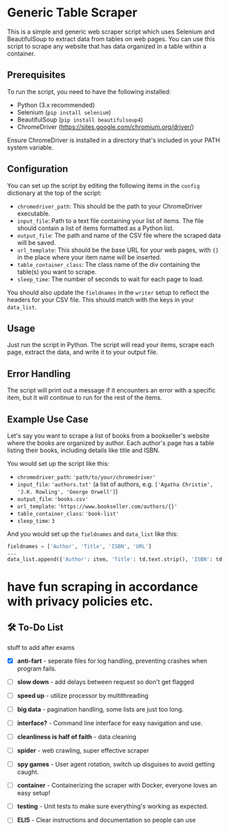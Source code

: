 # Generic Table Scraper

This is a simple and generic web scraper script which uses Selenium and BeautifulSoup to extract data from tables on web pages. You can use this script to scrape any website that has data organized in a table within a container.

## Prerequisites

To run the script, you need to have the following installed:

- Python (3.x recommended)
- Selenium (`pip install selenium`)
- BeautifulSoup (`pip install beautifulsoup4`)
- ChromeDriver (https://sites.google.com/chromium.org/driver/)

Ensure ChromeDriver is installed in a directory that's included in your PATH system variable.

## Configuration

You can set up the script by editing the following items in the `config` dictionary at the top of the script:

- `chromedriver_path`: This should be the path to your ChromeDriver executable.
- `input_file`: Path to a text file containing your list of items. The file should contain a list of items formatted as a Python list.
- `output_file`: The path and name of the CSV file where the scraped data will be saved.
- `url_template`: This should be the base URL for your web pages, with `{}` in the place where your item name will be inserted.
- `table_container_class`: The class name of the div containing the table(s) you want to scrape.
- `sleep_time`: The number of seconds to wait for each page to load.

You should also update the `fieldnames` in the `writer` setup to reflect the headers for your CSV file. This should match with the keys in your `data_list`.

## Usage

Just run the script in Python. The script will read your items, scrape each page, extract the data, and write it to your output file. 

## Error Handling

The script will print out a message if it encounters an error with a specific item, but it will continue to run for the rest of the items.

## Example Use Case

Let's say you want to scrape a list of books from a bookseller's website where the books are organized by author. Each author's page has a table listing their books, including details like title and ISBN.

You would set up the script like this:

- `chromedriver_path`: `'path/to/your/chromedriver'`
- `input_file`: `'authors.txt'` (a list of authors, e.g. `['Agatha Christie', 'J.K. Rowling', 'George Orwell']`)
- `output_file`: `'books.csv'`
- `url_template`: `'https://www.bookseller.com/authors/{}'`
- `table_container_class`: `'book-list'`
- `sleep_time`: `3`

And you would set up the `fieldnames` and `data_list` like this:

```python
fieldnames = ['Author', 'Title', 'ISBN', 'URL']
...
data_list.append({'Author': item, 'Title': td.text.strip(), 'ISBN': td.find('span', class_='isbn').text.strip(), 'URL': a['href']})
````
# have fun scraping in accordance with privacy policies etc.

## 🛠️ To-Do List

stuff to add after exams

- [x] **anti-fart** - seperate files for log handling, preventing crashes when program fails.
- [ ] **slow down** - add delays between request so don't get flagged
- [ ] **speed up** - utilize processor by multithreading
- [ ] **big data** - pagination handling, some lists are just too long.
- [ ] **interface?** - Command line interface for easy navigation and use.
- [ ] **cleanliness is half of faith** - data cleaning
- [ ] **spider** - web crawling, super effective scraper
- [ ] **spy games** - User agent rotation, switch up disguises to avoid getting caught.
- [ ] **container** - Containerizing the scraper with Docker, everyone loves an easy setup!
- [ ] **testing** - Unit tests to make sure everything's working as expected.
- [ ] **ELI5** - Clear instructions and documentation so people can use 

